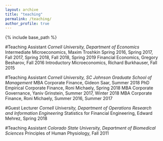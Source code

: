 ```yaml
---
layout: archive
title: "teaching"
permalink: /teaching/
author_profile: true
---
```


{% include base_path %}

#Teaching Assistant
*Cornell University, Department of Economics*
Intermediate Microeconomics, Maxim Troshkin
Spring 2016, Spring 2017, Fall 2017, Spring 2018, Fall 2018, Spring 2019
Financial Economics, Gregory Besharov, Fall 2016
Introductory Microeconomics, Richard Burkhauser, Fall 2015

#Teaching Assistant
*Cornell University, SC Johnson Graduate School of Management*
MBA Corporate Finance, Gideon Saar, Summer 2018
PhD Empirical Corporate Finance, Roni Michaely, Spring 2018
MBA Corporate Governance, Yaniv Grinstein, Summer 2017, Winter 2018
MBA Corporate Finance, Roni Michaely, Summer 2016, Summer 2017

#Guest Lecturer
*Cornell University, Department of Operations Research and Information Engineering*
Statistics for Financial Engineering, Edward Mehrez, Spring 2018

#Teaching Assistant
*Colorado State University, Department of Biomedical Sciences*
Principles of Human Physiology, Fall 2011

